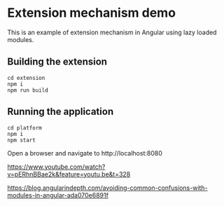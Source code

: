 
Extension mechanism demo
========================
This is an example of extension mechanism in Angular using lazy loaded modules.

Building the extension
----------------------

```
cd extension
npm i
npm run build
```

Running the application
-----------------------

```
cd platform
npm i
npm start
```

Open a browser and navigate to http://localhost:8080

https://www.youtube.com/watch?v=pERhnBBae2k&feature=youtu.be&t=328

https://blog.angularindepth.com/avoiding-common-confusions-with-modules-in-angular-ada070e6891f
